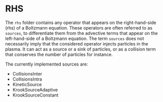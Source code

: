 # RHS

The `rhs` folder contains any operator that appears on the right-hand-side (rhs) of a Boltzmann equation. These operators are often referred to as `sources`, to differentiate them from the advective terms that appear on the left-hand-side of a Boltzmann equation. The term `sources` does not necessarily imply that the considered operator injects particles in the plasma. It can act as a source or a sink of particles, or as a collision term that conserves the number of particles for instance.

The currently implemented sources are:

- CollisionsInter
- CollisionsIntra
- KineticSource
- KrookSourceAdaptive
- KrookSourceConstant
